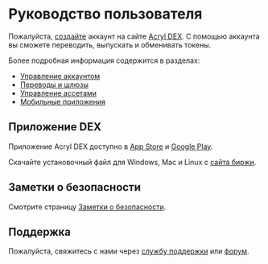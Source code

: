 # Руководство пользователя

Пожалуйста, [создайте](/acryl-client/account-management/creating-an-account.md) аккаунт на сайте [Acryl DEX](https://dex.acrylplatform.com). С помощью аккаунта вы сможете переводить, выпускать и обменивать токены.

Более подробная информация содержится в разделах:

* [Управление аккаунтом](/acryl-client/account-management.md)
* [Переводы и шлюзы](/acryl-client/wallet-management.md)
* [Управление ассетами](/acryl-client/assets-management.md)
* [Мобильные приложения](/acryl-client/mobile-apps.md)

## Приложение DEX

Приложение Acryl DEX доступно в [App Store](https://apps.apple.com/us/app/acryl-wallet/id1233158971) и [Google Play](https://play.google.com/store/apps/details?id=com.acrylplatform.wallet).

Скачайте установочный файл для Windows, Mac и Linux с [сайта биржи](https://dex.acrylplatform.com).

## Заметки о безопасности

Смотрите страницу [Заметки о безопасности](/acryl-client/security-notes.md).

## Поддержка

Пожалуйста, свяжитесь с нами через [службу поддержки](https://support.acrylplatform.com/?lang=ru) или [форум](https://forum.acrylplatform.com).
